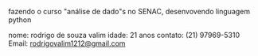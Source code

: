 fazendo o curso "análise de dado"s no SENAC, desenvovendo linguagem python

nome: rodrigo de souza valim
idade: 21 anos
contato: (21) 97969-5310
Email: rodrigovalim1212@gmail.com

